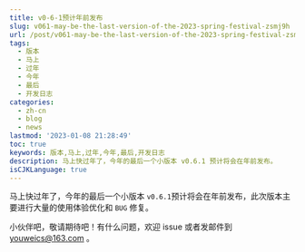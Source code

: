 ```yaml
---
title: v0-6-1预计年前发布
slug: v061-may-be-the-last-version-of-the-2023-spring-festival-zsmj9h
url: /post/v061-may-be-the-last-version-of-the-2023-spring-festival-zsmj9h.html
tags:
  - 版本
  - 马上
  - 过年
  - 今年
  - 最后
  - 开发日志
categories:
  - zh-cn
  - blog
  - news
lastmod: '2023-01-08 21:28:49'
toc: true
keywords: 版本,马上,过年,今年,最后,开发日志
description: 马上快过年了，今年的最后一个小版本 v0.6.1 预计将会在年前发布。‍
isCJKLanguage: true
---
```


马上快过年了，今年的最后一个小版本 `v0.6.1`​ 预计将会在年前发布，此次版本主要进行大量的使用体验优化和 `BUG`​ 修复。

小伙伴吧，敬请期待吧！有什么问题，欢迎 issue 或者发邮件到 youweics@163.com 。

‍
